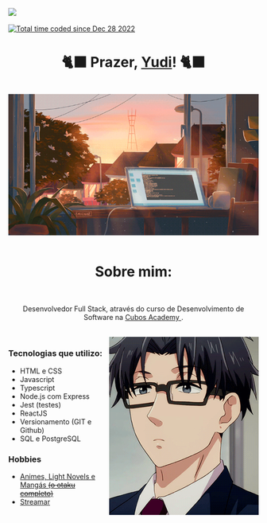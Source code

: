 ![](https://komarev.com/ghpvc/?username=alex-yudi)

<a href="https://wakatime.com/@2b7daf4e-301b-4513-8851-88e73f7aa6b1" target="_blank"><img src="https://wakatime.com/badge/user/2b7daf4e-301b-4513-8851-88e73f7aa6b1.svg" alt="Total time coded since Dec 28 2022" /></a>

<h1 align = "center"> 🐈‍⬛ Prazer, <a href="https://www.linkedin.com/in/alex-yudi/" target="_blank"> Yudi</a>! 🐈‍⬛ </h1>
<br/>
<div align="center">
<img src="/computador.gif" align="center">
</div>
<br/>
<h1 align = "center">Sobre mim:</h1>
<br/>


<div align="center">
 <p align="center">Desenvolvedor Full Stack, através do curso de Desenvolvimento de Software na <a href="https://cubos.academy/" target="_blank"> Cubos Academy </a>.</p>
</div>

<br/>
<img src="/hirotaka.gif" align="right">

<div align="left">     
      <h3> Tecnologias que utilizo: </h3>
      <ul>
      <li> HTML e CSS </li>
      <li> Javascript </li>
      <li> Typescript </li>
      <li> Node.js com Express </li>
      <li> Jest (testes) </li>
      <li> ReactJS </li>
      <li> Versionamento (GIT e Github) </li>
      <li> SQL e PostgreSQL </li>
      </ul>
</div>           

 <div>
      <h3> Hobbies </h3>
      <ul>
      <li> <a href="https://anilist.co/user/Ayu095/" target="_blank"> Animes, Light Novels e Mangás <s>(o otaku completo)</s> </a> </li>
      <li> <a href="https://www.twitch.tv/yudi095" target="_blank"> Streamar </a> </li>
      </ul>
 </div>

<br/>
<br/>
<br/>
<div align="center">
</div>

